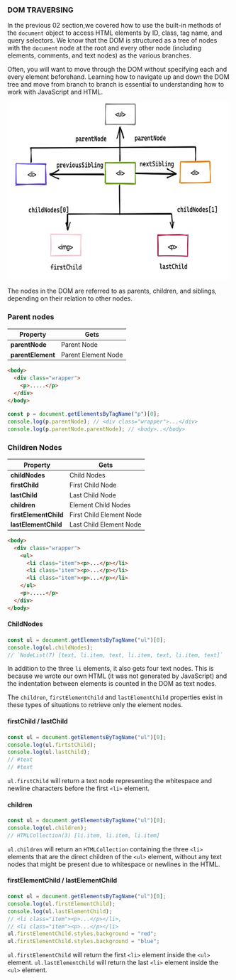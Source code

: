 ### DOM TRAVERSING

In the previous 02 section,we covered how to use the built-in methods of the `document` object to access HTML elements by ID, class, tag name, and query selectors. We know that the DOM is structured as a tree of nodes with the `document` node at the root and every other node (including elements, comments, and text nodes) as the various branches.

Often, you will want to move through the DOM without specifying each and every element beforehand. Learning how to navigate up and down the DOM tree and move from branch to branch is essential to understanding how to work with JavaScript and HTML.

<p align="center">
  <img width="500" height="400" src="./pictures/1_-uJ2-BF-kGMUy55GhXy0Bg.webp">
</p>

The nodes in the DOM are referred to as parents, children, and siblings, depending on their relation to other nodes.

### Parent nodes

| Property          | Gets                |
| ----------------- | ------------------- |
| **parentNode**    | Parent Node         |
| **parentElement** | Parent Element Node |

```html
<body>
  <div class="wrapper">
    <p>.....</p>
  </div>
</body>
```

```javascript
const p = document.getElementsByTagName("p")[0];
console.log(p.parentNode); // <div class="wrapper">...</div>
console.log(p.parentNode.parentNode); // <body>..</body>
```

### Children Nodes

| Property              | Gets                     |
| --------------------- | ------------------------ |
| **childNodes**        | Child Nodes              |
| **firstChild**        | First Child Node         |
| **lastChild**         | Last Child Node          |
| **children**          | Element Child Nodes      |
| **firstElementChild** | First Child Element Node |
| **lastElementChild**  | Last Child Element Node  |

```html
<body>
  <div class="wrapper">
    <ul>
      <li class="item"><p>...</p></li>
      <li class="item"><p>...</p></li>
      <li class="item"><p>...</p></li>
    </ul>
    <p>.....</p>
  </div>
</body>
```

#### ChildNodes

```javascript
const ul = document.getElementsByTagName("ul")[0];
console.log(ul.childNodes);
// `NodeList(7) [text, li.item, text, li.item, text, li.item, text]`
```

In addition to the three `li` elements, it also gets four text nodes. This is because we wrote our own HTML (it was not generated by JavaScript) and the indentation between elements is counted in the DOM as text nodes.

The `children`, `firstElementChild` and `lastElementChild` properties exist in these types of situations to retrieve only the element nodes.

#### firstChild / lastChild

```javascript
const ul = document.getElementsByTagName("ul")[0];
console.log(ul.firtstChild);
console.log(ul.lastChild);
// #text
// #text
```

`ul.firstChild` will return a text node representing the whitespace and newline characters before the first `<li>` element.

#### children

```javascript
const ul = document.getElementsByTagName("ul")[0];
console.log(ul.children);
// HTMLCollection(3) [li.item, li.item, li.item]
```

`ul.children` will return an `HTMLCollection` containing the three `<li>` elements that are the direct children of the `<ul>` element, without any text nodes that might be present due to whitespace or newlines in the HTML.

#### firstElementChild / lastElementChild

```javascript
const ul = document.getElementsByTagName("ul")[0];
console.log(ul.firstElementChild);
console.log(ul.lastElementChild);
// <li class="item"><p>...</p></li>,
// <li class="item"><p>...</p></li>
ul.firstElementChild.styles.background = "red";
ul.firstElementChild.styles.background = "blue";
```

`ul.firstElementChild` will return the first `<li>` element inside the `<ul>` element. `ul.lastElementChild` will return the last `<li>` element inside the `<ul>` element.
